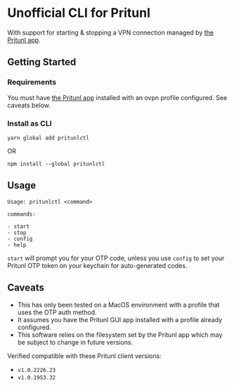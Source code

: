 # Unofficial CLI for Pritunl

With support for starting & stopping a VPN connection managed by [the Pritunl app](https://client.pritunl.com/).

## Getting Started

### Requirements

You must have [the Pritunl app](https://client.pritunl.com/) installed with an ovpn profile configured. See caveats below. 

### Install as CLI

`yarn global add pritunlctl`

OR

`npm install --global pritunlctl`

## Usage

```
Usage: pritunlctl <command>

commands:

- start
- stop
- config
- help
```

`start` will prompt you for your OTP code, unless you use `config` to set your Pritunl OTP token on your keychain for auto-generated codes.

## Caveats

* This has only been tested on a MacOS environment with a profile that uses the OTP auth method.
* It assumes you have the Pritunl GUI app installed with a profile already configured.
* This software relies on the filesystem set by the Pritunl app which may be subject to change in future versions.

Verified compatible with these Pritunl client versions:

* `v1.0.2226.23`
* `v1.0.1953.32`

